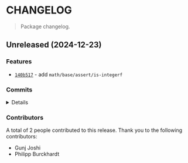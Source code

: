 # CHANGELOG

> Package changelog.

<section class="release" id="unreleased">

## Unreleased (2024-12-23)

<section class="features">

### Features

-   [`140b517`](https://github.com/stdlib-js/stdlib/commit/140b5172075f08678b84b5f92b7feeacfc777119) - add `math/base/assert/is-integerf`

</section>

<!-- /.features -->

<section class="commits">

### Commits

<details>

-   [`ff25e13`](https://github.com/stdlib-js/stdlib/commit/ff25e1324e1507cc076078e82badce7fdf7915f6) - **docs:** remove excess whitespace _(by Philipp Burckhardt)_
-   [`140b517`](https://github.com/stdlib-js/stdlib/commit/140b5172075f08678b84b5f92b7feeacfc777119) - **feat:** add `math/base/assert/is-integerf` _(by Gunj Joshi, Philipp Burckhardt)_

</details>

</section>

<!-- /.commits -->

<section class="contributors">

### Contributors

A total of 2 people contributed to this release. Thank you to the following contributors:

-   Gunj Joshi
-   Philipp Burckhardt

</section>

<!-- /.contributors -->

</section>

<!-- /.release -->

